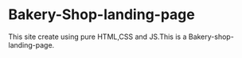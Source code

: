 # Bakery-Shop-landing-page

This site create using pure HTML,CSS and JS.This is a Bakery-shop-landing-page.

